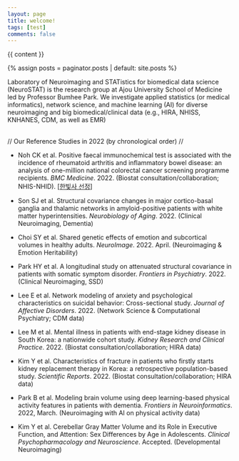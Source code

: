```yaml
---
layout: page
title: welcome!
tags: [test]
comments: false
---
```

{{ content }}

{% assign posts = paginator.posts | default: site.posts %}

Laboratory of Neuroimaging and STATistics for biomedical data science (NeuroSTAT) is the research group at Ajou University School of Medicine led by Professor Bumhee Park. We investigate applied statistics (or medical informatics), network science, and machine learning (AI) for diverse neuroimaging and big biomedical/clinical data (e.g., HIRA, NHISS, KNHANES, CDM, as well as EMR) <br><br>

// Our Reference Studies in 2022 (by chronological order) //
<br>

- Noh CK et al. Positive faecal immunochemical test is associated with the incidence of rheumatoid arthritis and inflammatory bowel disease: an analysis of one-million national colorectal cancer screening programme recipients. _BMC Medicine_. 2022. (Biostat consultation/collaboration; NHIS-NHID). \[[한빛사 선정](https://www.ibric.org/myboard/read.php?Board=hbs_treatise&id=78562&idauthorid=38198&ttype=0)\]

- Son SJ et al. Structural covariance changes in major cortico-basal ganglia and thalamic networks in amyloid-positive patients with white matter hyperintensities. _Neurobiology of Aging_. 2022. (Clinical Neuroimaging, Dementia)

- Choi SY et al. Shared genetic effects of emotion and subcortical volumes in healthy adults. _NeuroImage_. 2022. April. (Neuroimaging & Emotion Heritability)

- Park HY et al. A longitudinal study on attenuated structural covariance in patients with somatic symptom disorder. _Frontiers in Psychiatry_. 2022. (Clinical Neuroimaging, SSD)

- Lee E et al. Network modeling of anxiety and psychological characteristics on suicidal behavior: Cross-sectional study. _Journal of Affective Disorders_. 2022. (Network Science & Computational Psychiatry; CDM data)

- Lee M et al. Mental illness in patients with end-stage kidney disease in South Korea: a nationwide cohort study. _Kidney Research and Clinical Practice_. 2022. (Biostat consultation/collaboration; HIRA data) 

- Kim Y et al. Characteristics of fracture in patients who firstly starts kidney replacement therapy in Korea: a retrospective population-based study. _Scientific Reports_. 2022. (Biostat consultation/collaboration; HIRA data)  

- Park B et al. Modeling brain volume using deep learning-based physical activity features in patients with dementia. _Frontiers in Neuroinformatics_. 2022, March. (Neuroimaging with AI on physical activity data)

- Kim Y et al. Cerebellar Gray Matter Volume and its Role in Executive Function, and Attention: Sex Differences by Age in Adolescents. _Clinical Psychopharmacology and Neuroscience_. Accepted. (Developmental Neuroimaging)
